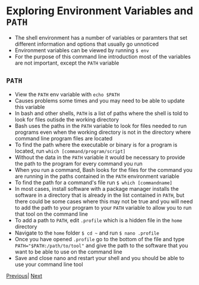 # Exploring Environment Variables and `PATH`

* The shell environment has a number of variables or paramters that set different information and options that usually go unnoticed
* Environment variables can be viewed by running `$ env`
* For the purpose of this command line introduction most of the variables are not important, except the `PATH` variable

## `PATH`

* View the `PATH` env variable with `echo $PATH`
* Causes problems some times and you may need to be able to update this variable
* In bash and other shells, `PATH` is a list of paths where the shell is told to look for files outisde the working directory
* Bash uses the paths in the `PATH` variable to look for files needed to run programs even when the working directory is not in the directory where command line program files are located
* To find the path where the executable or binary is for a program is located, run `which [command/program/script]`
* Without the data in the `PATH` variable it would be necessary to provide the path to the program for every command you run
* When you run a command, Bash looks for the files for the command you are running in the paths contained in the `PATH` environment variable
* To find the path for a command's file run `$ which [commandname]`
* In most cases, install software with a package manager installs the software in a directory that is already in the list contained in `PATH`, but there could be some cases where this may not be true and you will need to add the path to your program to your `PATH` variable to allow you to run that tool on the command line
* To add a path to `PATH`, edit `.profile` which is a hidden file in the `home` directory
* Navigate to the `home` folder `$ cd ~` and run `$ nano .profile`
* Once you have opened `.profile` go to the bottom of the file and type
`PATH="$PATH:/path/to/tool"` and give the path to the software that you want to be able to use on the command line
* Save and close nano and restart your shell and you should be able to use your command line tool

[Previous](output_redirection.md)| [Next](links.md)
